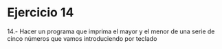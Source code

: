 # Ejercicio 14
14.- Hacer un programa que imprima el mayor y el menor de una serie de cinco números que
vamos introduciendo por teclado